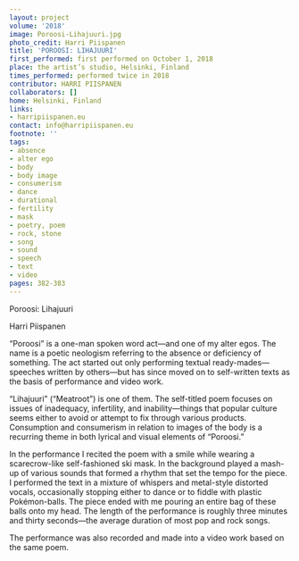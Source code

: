 ```yaml
---
layout: project
volume: '2018'
image: Poroosi-Lihajuuri.jpg
photo_credit: Harri Piispanen
title: 'POROOSI: LIHAJUURI'
first_performed: first performed on October 1, 2018
place: the artist’s studio, Helsinki, Finland
times_performed: performed twice in 2018
contributor: HARRI PIISPANEN
collaborators: []
home: Helsinki, Finland
links:
- harripiispanen.eu
contact: info@harripiispanen.eu
footnote: ''
tags:
- absence
- alter ego
- body
- body image
- consumerism
- dance
- durational
- fertility
- mask
- poetry, poem
- rock, stone
- song
- sound
- speech
- text
- video
pages: 382-383
---
```




Poroosi: Lihajuuri

Harri Piispanen

“Poroosi” is a one-man spoken word act—and one of my alter egos. The name is a poetic neologism referring to the absence or deficiency of something. The act started out only performing textual ready-mades—speeches written by others—but has since moved on to self-written texts as the basis of performance and video work.

“Lihajuuri” (“Meatroot”) is one of them. The self-titled poem focuses on issues of inadequacy, infertility, and inability—things that popular culture seems either to avoid or attempt to fix through various products. Consumption and consumerism in relation to images of the body is a recurring theme in both lyrical and visual elements of “Poroosi.”

In the performance I recited the poem with a smile while wearing a scarecrow-like self-fashioned ski mask. In the background played a mash-up of various sounds that formed a rhythm that set the tempo for the piece. I performed the text in a mixture of whispers and metal-style distorted vocals, occasionally stopping either to dance or to fiddle with plastic Pokémon-balls. The piece ended with me pouring an entire bag of these balls onto my head. The length of the performance is roughly three minutes and thirty seconds—the average duration of most pop and rock songs.

The performance was also recorded and made into a video work based on the same poem.
